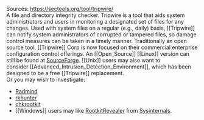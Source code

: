 Sources:
https://sectools.org/tool/tripwire/
\
A file and directory integrity checker. Tripwire is a tool that aids system administrators and users in monitoring a designated set of files for any changes. Used with system files on a regular (e.g., daily) basis, [[Tripwire]] can notify system administrators of corrupted or tampered files, so damage control measures can be taken in a timely manner. Traditionally an open source tool, [[Tripwire]] Corp is now focused on their commercial enterprise configuration control offerings. An [[Open_Source]] [[Linux]] version can still be found at [SourceForge](http://sourceforge.net/projects/tripwire/). [[Unix]] users may also want to consider [[Advanced_Intrusion_Detection_Environment]], which has been designed to be a free [[Tripwire]] replacement. 
\
Or you may wish to investigate:
- [Radmind](http://www.radmind.org/)
- [rkhunter](http://rkhunter.sourceforge.net/)
- [chkrootkit](http://www.chkrootkit.org/)
- [[Windows]] users may like [RootkitRevealer](http://technet.microsoft.com/en-us/sysinternals/bb897445.aspx) from [Sysinternals](https://sectools.org/tool/sysinternals/).
